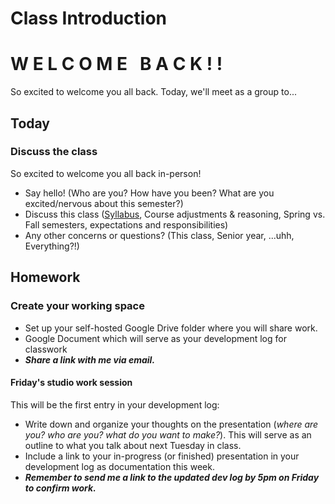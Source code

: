 # Class Introduction

# W E L C O M E &nbsp; B A C K ! !
So excited to welcome you all back. Today, we'll meet as a group to...

## Today
### Discuss the class
So excited to welcome you all back in-person!
- Say hello! (Who are you? How have you been? What are you excited/nervous about this semester?)
- Discuss this class ([Syllabus](), Course adjustments & reasoning, Spring vs. Fall semesters, expectations and responsibilities)
- Any other concerns or questions? (This class, Senior year, ...uhh, Everything?!)

## Homework
### Create your working space
- Set up your self-hosted Google Drive folder where you will share work.
- Google Document which will serve as your development log for  classwork
- ***Share a link with me via email.***

#### Friday's studio work session

This will be the first entry in your development log:
- Write down and organize your thoughts on the presentation (*where are you? who are you? what do you want to make?*). This will serve as an outline to what you talk about next Tuesday in class.
- Include a link to your in-progress (or finished) presentation in your development log as documentation this week.
- ***Remember to send me a link to the updated dev log by 5pm on Friday to confirm work.***
